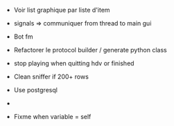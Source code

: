 - Voir list graphique par liste d'item

- signals => communiquer from thread to main gui

- Bot fm

- Refactorer le protocol builder / generate python class

- stop playing when quitting hdv or finished

- Clean sniffer if 200+ rows

- Use postgresql
-
- Fixme when variable = self
